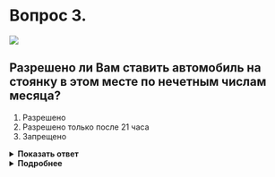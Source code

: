 # Вопрос 3.

![](https://s.drom.ru/i24227/pdd/tickets/2016/1542608926.jpg)

## Разрешено ли Вам ставить автомобиль на стоянку в этом месте по нечетным числам месяца?

1. Разрешено
2. Разрешено только после 21 часа
3. Запрещено

<details>
<summary><b>Показать ответ</b></summary>
Правильный ответ: 2
</details>
<details>
<summary><b>Подробнее</b></summary>
Действие происходит в населённом пункте, на дороге, имеющей по одной полосе движения в каждом направлении, без трамвайных путей посередине. На такой дороге можно осуществлять остановку и стоянку не только с правой стороны дороги, но и с левой, если нет запрещающих знаков. В данной же ситуации применены одновременно знаки: с правой стороны 3.29 «Стоянка запрещена по нечётным числам месяца», с левой 3.30 «Стоянка запрещена по четным числам месяца». При парковке автомобиля в таком случае следует учесть, что с 21.00 до 24.00 данные знаки не действуют из-за перестановки транспорта. Следовательно, в намеченном месте автомобиль можно поставить с 21.00 нечётного числа до 24.00 чётного числа. Разрешено только после 21.00.
(«Дорожные знаки», пункт 12.1 ПДД)
</details>